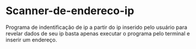 # Scanner-de-endereco-ip
Programa de indentificação de ip a partir do ip inserido pelo usuário para revelar dados de seu ip
basta apenas executar o programa pelo terminal e inserir um endereço.
